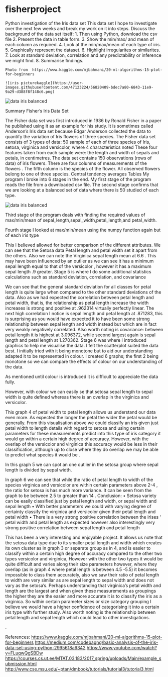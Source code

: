 # fisherproject
Python investigation of the Iris data set
This data set I hope to investigate over the next few weeks and break my work on it into steps.
Discuss the background of the data set itself:
    1.  Then using Python, download the csv file
    2.  Present the data in table form.
    3.  Show the min/max/ and mean of each column as required.
    4.  Look at the min/max/mean of each type of iris.
    5.  Graphically represent the dataset.
    6.  Highlight irregularites or similarites.
    7.  Look at standard deviation, correlation and any predictability or inference we might find.
    8.  Summarise findings.
    
    Photo from  https://www.kaggle.com/mjbahmani/20-ml-algorithms-15-plot-for-beginners
    
    ![iris picturekaggle](https://user-images.githubusercontent.com/47123224/56820409-bdec7a80-6843-11e9-9a29-d388f8f148c6.png)


![data iris balanced](https://user-images.githubusercontent.com/47123224/56813531-0ea8a700-6835-11e9-99fb-6d059148886d.png)

Summary
Fisher’s Iris Data Set
                                      

The Fisher data set was first introduced in 1936 by Ronald Fisher in a paper he published using it as an example for his study. It is sometimes called Anderson’s Iris data set because Edgar Anderson collected the data to quantify the variation of Iris flowers of three species. 
The Fisher data set consists  of 3 types of data: 50 sample of each of three species of Iris,  setosa, virginica and versicolor, where  4 characteristics noted 
These four features  taken from each sample were: the length and width of  sepals and petals, in centimetres. 
The data set contains 150 observations  (rows of data) of iris flowers. There are four columns of measurements of the flowers . The fifth column is the species of the flower. All observed flowers belong to one of three species.
Central tendency averages
Tables
My program I broke into 6 stages in the end.
My first stage of the program reads the file from a downloaded csv file.
The second stage confirms that we are looking at a balanced set of data where there is 50 studied of each type.

![data iris balanced](https://user-images.githubusercontent.com/47123224/56820547-23d90200-6844-11e9-9ab7-81bd4ece1563.png)

 
Third stage of the program deals with finding the required  values of max/min/mean of sepal_length,sepal_width,petal_length,and petal_width.
 
Fourth stage I looked at max/min/mean using the numpy function again but of each iris type
 
This I believed allowed for better comparison of the different attributes. We can see that the Setosa data Petal length and petal width set it apart from the others. Also we can note the Virginica sepal length mean at 6.6 . This may have been influenced by an outlier as we can see it has a minimum sepal length equal to that of the versicolor , however it has a maximum sepal length .9 greater.
Stage 5 is where I do some additional statistics calculations  such as  standard deviation, correlation, and covariance 
 
We can see that the general standard deviation for all classes for petal length is quite large when compared to the other standard deviations of the data. Also as we had expected the correlation between petal length and petal width, that is, the relationship as petal length increase the width increases is strong and positive at .962314 virtually perfectly linear. The next high correlation I notice is sepal length and petal length at .871283, this is surprising as you would have expected it to have been some strong relationship  between sepal length and width instead but  which are in fact very weakly negatively correlated.
Also worth noting is covariance: between petal length it is highest at 3.096372, while second largest again is sepal length and petal length at 1.270362.
Stage 6 was where I introduced graphics to help me visualise the data. I felt the scatterplot suited the data best. I initially tried with it being monotone but to aid our understanding adapted it to be represented in colour.  I created 6 graphs; the first 2 being monotone so we can compare the effects of colour on our understanding of the data.
  
As mentioned until colour is introduced it is difficult to appreciate the data fully.
 
However, with colour we can easily se that setosa sepal length to sepal width is quite defined whereas there is an overlap in the virginica and versicolor.
 
This graph 4 of petal width to petal length allows us understand our data even more. As expected the longer the petal the wider the petal would be generally. From this visualisation above  we could classify an iris given just petal width to length details with regard to setosa and using certain parameters for these measurements predict into this type of iris category it would go within a certain high degree of accuracy. However, with the overlap of the versicolor and virginica this accuracy would be less in their classification, although up to close where they do overlap we may be able to predict what species it would be .
 
In this graph 5 we can spot an one outlier in the setosa group where sepal length is divided by sepal width. 

In graph 6 we can see that while the ratio of petal length to width   of the species virginica and versicolor are within certain parameters above 2-4 , the ratio for setosa is has much more variance. It can be seen from the graph to be between 2.5 to greater than 14 .
Conclusion: 
•	Setosa variety can be easily classified just by petal length and width, or sepal width and sepal length 
•	With better parameters we could with varying degree of certainty classify the virginica and versicolor given their petal length and petal width
•	There is a very strong positive correlation between the irises ‘ petal width and petal length as expected  however also interestingly very strong positive correlation between sepal length and petal length

This has been a very interesting and enjoyable project. It allows us  note that the setosa data type due to its smaller petal length and width  which creates its own cluster as in graph 3 or separate group as in 4, and  is easier to classify within a certain high degree of accuracy compared to the other two types versicolor and virginica,  However with the other two types it would be quite difficult and varies along their size parameters however, where they overlap (as in graph 4 where petal length is between 4.5 -5.5) it becomes impossible to class them accurately, also we saw their ratio of petal length to width are very  similar as are sepal length to sepal width and does not vary as the setosa’s. Perhaps understanding that virginica’s petal width and  length are the largest and when given these measurements as groupings the higher they are the easier and more accurate it is to classify the iris as a virginica. So within certain parameter sizes or size category grouping I believe we would have a higher confidence of categorising it into a certain iris type with further study.
Also worth noting is the relationship between petal length and sepal length which could lead to other investigations.

.




 

References:
https://www.kaggle.com/mjbahmani/20-ml-algorithms-15-plot-for-beginners
https://medium.com/codebagng/basic-analysis-of-the-iris-data-set-using-python-2995618a6342
https://www.youtube.com/watch?v=FLuqwQgSBDw
https://courses.cs.ut.ee/MTAT.03.183/2017_spring/uploads/Main/example_submission.html
http://www.cse.msu.edu/~ptan/dmbook/tutorials/tutorial3/tutorial3.html

